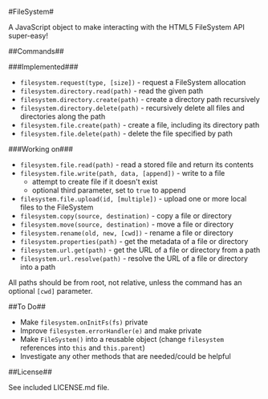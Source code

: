 #FileSystem#

A JavaScript object to make interacting with the HTML5 FileSystem API super-easy!

##Commands##

###Implemented###

* `filesystem.request(type, [size])` - request a FileSystem allocation
* `filesystem.directory.read(path)` - read the given path
* `filesystem.directory.create(path)` - create a directory path recursively
* `filesystem.directory.delete(path)` - recursively delete all files and directories along the path
* `filesystem.file.create(path)` - create a file, including its directory path
* `filesystem.file.delete(path)` - delete the file specified by path

###Working on###

* `filesystem.file.read(path)` - read a stored file and return its contents
* `filesystem.file.write(path, data, [append])` - write to a file
    * attempt to create file if it doesn't exist
    * optional third parameter, set to `true` to append
* `filesystem.file.upload(id, [multiple])` - upload one or more local files to the FileSystem
* `filesystem.copy(source, destination)` - copy a file or directory
* `filesystem.move(source, destination)` - move a file or directory
* `filesystem.rename(old, new, [cwd])` - rename a file or directory
* `filesystem.properties(path)` - get the metadata of a file or directory
* `filesystem.url.get(path)` - get the URL of a file or directory from a path
* `filesystem.url.resolve(path)` - resolve the URL of a file or directory into a path

All paths should be from root, not relative, unless the command has an optional `[cwd]` parameter.

##To Do##

* Make `filesystem.onInitFs(fs)` private
* Improve `filesystem.errorHandler(e)` and make private
* Make `FileSystem()` into a reusable object (change `filesystem` references into `this` and `this.parent`)
* Investigate any other methods that are needed/could be helpful

##License##

See included LICENSE.md file.